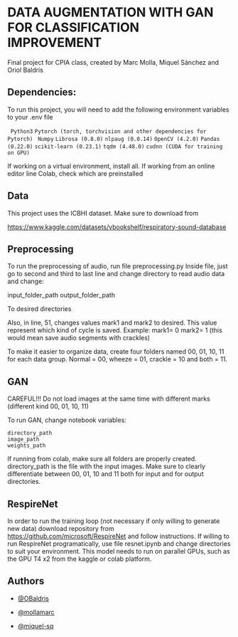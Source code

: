 
# DATA AUGMENTATION WITH GAN  FOR CLASSIFICATION IMPROVEMENT

Final project for CPIA class, created by Marc Molla, Miquel Sánchez and Oriol Baldrís




## Dependencies:

To run this project, you will need to add the following environment variables to your .env file

` Python3`
`Pytorch (torch, torchvision and other dependencies for Pytorch)`
` Numpy`
`Librosa (0.8.0)`
`nlpaug (0.0.14)`
`OpenCV (4.2.0)`
`Pandas (0.22.0)`
`scikit-learn (0.23.1)`
`tqdm (4.48.0)`
`cudnn (CUDA for training on GPU)`

If working on a virtual environment, install all. If working from an online editor line Colab, check which are preinstalled




## Data

This project uses the ICBHI dataset. Make sure to download from 

https://www.kaggle.com/datasets/vbookshelf/respiratory-sound-database
## Preprocessing
To run the preprocessing of audio, run file preprocessing.py
Inside file, just go to second and third to last line and change directory to read audio data and change:

input_folder_path 
output_folder_path 

To desired directories

Also, in line, 51, changes values mark1 and mark2 to desired. This value represent which kind of cycle is saved. 
Example:
mark1= 0 mark2= 1  (this would mean save audio segments with crackles)

To make it easier to organize data, create four folders named 00, 01, 10, 11 for each data group.  Normal = 00, wheeze = 01, crackle = 10 and both = 11.
## GAN
CAREFUL!!!
Do not load images at the same time with different marks (different kind 00, 01, 10, 11)

To run GAN, change notebook variables:

    directory_path 
    image_path
    weights_path


If running from colab, make sure all folders are properly created. directory_path is the file with the input images. Make sure to clearly differentiate between 00, 01, 10 and 11 both for input and for output directories.


## RespireNet
In order to run the training loop (not necessary if only willing to generate new data) download repository from https://github.com/microsoft/RespireNet and follow instructions. If willing to run RespireNet programatically, use file resnet.ipynb and change directories to suit your environment. This model needs to run on parallel GPUs, such as the GPU T4 x2 from the kaggle or colab platform.
## Authors

- [@OBaldris](https://github.com/OBaldris)

- [@mollamarc](https://github.com/mollamarc)

- [@miquel-sq](https://github.com/miquel-sq)
